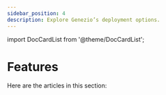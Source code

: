 ```yaml
---
sidebar_position: 4
description: Explore Genezio’s deployment options.
---
```


import DocCardList from '@theme/DocCardList';

# Features

<head>
  <title>Deploy | Genezio Documentation</title>
</head>
Here are the articles in this section:

<DocCardList />
